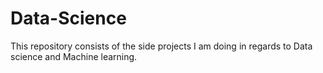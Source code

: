 # Data-Science
This repository consists of the side projects I am doing in regards to Data science and Machine learning.

